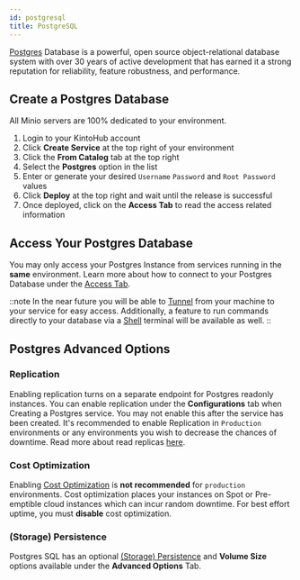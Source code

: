 ```yaml
---
id: postgresql
title: PostgreSQL
---
```


[Postgres](https://www.postgresql.org/) Database is a powerful, open source object-relational database system with over 30 years of active development that has earned it a strong reputation for reliability, feature robustness, and performance.
                                         
## Create a Postgres Database

All Minio servers are 100% dedicated to your environment.

1. Login to your KintoHub account
2. Click **Create Service** at the top right of your environment
3. Click the **From Catalog** tab at the top right
4. Select the **Postgres** option in the list
5. Enter or generate your desired `Username` `Password` and `Root Password` values
6. Click **Deploy** at the top right and wait until the release is successful
7. Once deployed, click on the **Access Tab** to read the access related information

## Access Your Postgres Database

You may only access your Postgres Instance from services running in the **same** environment.
Learn more about how to connect to your Postgres Database under the [Access Tab](../anatomy/anatomy-access.md#postgres).

::note
In the near future you will be able to [Tunnel](https://feedback.kintohub.com/feature-requests/p/port-forwarding-for-debugging) from your machine to your service for easy access.
Additionally, a feature to run commands directly to your database via a [Shell](https://feedback.kintohub.com/feature-requests/p/shell-access) terminal will be available as well.
::

## Postgres Advanced Options

### Replication 

Enabling replication turns on a separate endpoint for Postgres readonly instances.
You can enable replication under the **Configurations** tab when Creating a Postgres service.
You may not enable this after the service has been created.
It's recommended to enable Replication in `Production` environments or any environments you wish to decrease the chances of downtime.
Read more about read replicas [here](https://www.postgresql.org/docs/9.1/high-availability.html).

### Cost Optimization

Enabling [Cost Optimization](../anatomy/anatomy-advanced.md#cost-optimization) is **not recommended** for `production` environments.
Cost optimization places your instances on Spot or Pre-emptible cloud instances which can incur random downtime.
For best effort uptime, you must **disable** cost optimization.

### (Storage) Persistence

Postgres SQL has an optional [(Storage) Persistence](../anatomy/anatomy-advanced.md#storage-persistence) and **Volume Size** options available under the **Advanced Options** Tab.

